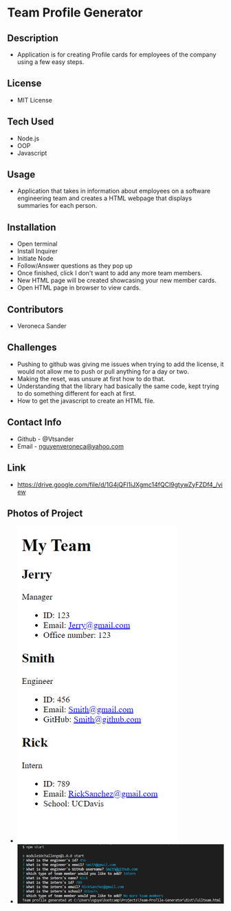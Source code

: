 # Team Profile Generator

## Description
 - Application is for creating Profile cards for employees of the company using a few easy steps.
## License 
 - MIT License
## Tech Used
 - Node.js
 - OOP
 - Javascript
## Usage
 - Application that takes in information about employees on a software engineering team and creates a HTML webpage that displays summaries for each person.
## Installation
 - Open terminal
 - Install Inquirer
 - Initiate Node
 - Follow/Answer questions as they pop up
 - Once finished, click I don't want to add any more team members.
 - New HTML page will be created showcasing your new member cards.
 - Open HTML page in browser to view cards.
## Contributors
 - Veroneca Sander
## Challenges
 - Pushing to github was giving me issues when trying to add the license, it would not allow me to push or pull anything for a day or two.
 - Making the reset, was unsure at first how to do that.
 - Understanding that the library had basically the same code, kept trying to do something different for each at first.
 - How to get the javascript to create an HTML file.
## Contact Info
 - Github - @Vtsander
 - Email - nguyenveroneca@yahoo.com
## Link
 - https://drive.google.com/file/d/1G4jQFl1iJXgmc14fQCl9gtywZyFZDf4_/view
## Photos of Project
 - <img src="./assets/TeamGen.png">
 - <img src="./assets/TeamGenNode.png">